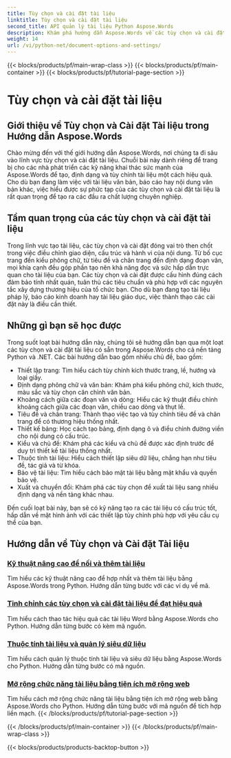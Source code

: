 ```yaml
---
title: Tùy chọn và cài đặt tài liệu
linktitle: Tùy chọn và cài đặt tài liệu
second_title: API quản lý tài liệu Python Aspose.Words
description: Khám phá hướng dẫn Aspose.Words về các tùy chọn và cài đặt tài liệu trong Python và .NET. Tìm hiểu cách tối ưu hóa việc tạo và định dạng tài liệu bằng hướng dẫn từng bước và ví dụ về mã nguồn.
weight: 14
url: /vi/python-net/document-options-and-settings/
---
```


{{< blocks/products/pf/main-wrap-class >}}
{{< blocks/products/pf/main-container >}}
{{< blocks/products/pf/tutorial-page-section >}}

# Tùy chọn và cài đặt tài liệu


## Giới thiệu về Tùy chọn và Cài đặt Tài liệu trong Hướng dẫn Aspose.Words

Chào mừng đến với thế giới hướng dẫn Aspose.Words, nơi chúng ta đi sâu vào lĩnh vực tùy chọn và cài đặt tài liệu. Chuỗi bài này dành riêng để trang bị cho các nhà phát triển các kỹ năng khai thác sức mạnh của Aspose.Words để tạo, định dạng và tùy chỉnh tài liệu một cách hiệu quả. Cho dù bạn đang làm việc với tài liệu văn bản, báo cáo hay nội dung văn bản khác, việc hiểu được sự phức tạp của các tùy chọn và cài đặt tài liệu là rất quan trọng để tạo ra các đầu ra chất lượng chuyên nghiệp.

## Tầm quan trọng của các tùy chọn và cài đặt tài liệu

Trong lĩnh vực tạo tài liệu, các tùy chọn và cài đặt đóng vai trò then chốt trong việc điều chỉnh giao diện, cấu trúc và hành vi của nội dung. Từ bố cục trang đến kiểu phông chữ, từ tiêu đề và chân trang đến định dạng đoạn văn, mọi khía cạnh đều góp phần tạo nên khả năng đọc và sức hấp dẫn trực quan cho tài liệu của bạn. Các tùy chọn và cài đặt được cấu hình đúng cách đảm bảo tính nhất quán, tuân thủ các tiêu chuẩn và phù hợp với các nguyên tắc xây dựng thương hiệu của tổ chức bạn. Cho dù bạn đang tạo tài liệu pháp lý, báo cáo kinh doanh hay tài liệu giáo dục, việc thành thạo các cài đặt này là điều cần thiết.

## Những gì bạn sẽ học được

Trong suốt loạt bài hướng dẫn này, chúng tôi sẽ hướng dẫn bạn qua một loạt các tùy chọn và cài đặt tài liệu có sẵn trong Aspose.Words cho cả nền tảng Python và .NET. Các bài hướng dẫn bao gồm nhiều chủ đề, bao gồm:

- Thiết lập trang: Tìm hiểu cách tùy chỉnh kích thước trang, lề, hướng và loại giấy.
- Định dạng phông chữ và văn bản: Khám phá kiểu phông chữ, kích thước, màu sắc và tùy chọn căn chỉnh văn bản.
- Khoảng cách giữa các đoạn văn và dòng: Hiểu các kỹ thuật điều chỉnh khoảng cách giữa các đoạn văn, chiều cao dòng và thụt lề.
- Tiêu đề và chân trang: Thành thạo việc tạo và tùy chỉnh tiêu đề và chân trang để có thương hiệu thống nhất.
- Thiết kế bảng: Học cách tạo bảng, định dạng ô và điều chỉnh đường viền cho nội dung có cấu trúc.
- Kiểu và chủ đề: Khám phá các kiểu và chủ đề được xác định trước để duy trì thiết kế tài liệu thống nhất.
- Thuộc tính tài liệu: Hiểu cách thiết lập siêu dữ liệu, chẳng hạn như tiêu đề, tác giả và từ khóa.
- Bảo vệ tài liệu: Tìm hiểu cách bảo mật tài liệu bằng mật khẩu và quyền bảo vệ.
- Xuất và chuyển đổi: Khám phá các tùy chọn để xuất tài liệu sang nhiều định dạng và nền tảng khác nhau.

Đến cuối loạt bài này, bạn sẽ có kỹ năng tạo ra các tài liệu có cấu trúc tốt, hấp dẫn về mặt hình ảnh với các thiết lập tùy chỉnh phù hợp với yêu cầu cụ thể của bạn.

## Hướng dẫn về Tùy chọn và Cài đặt Tài liệu
### [Kỹ thuật nâng cao để nối và thêm tài liệu](./join-append-documents/)
Tìm hiểu các kỹ thuật nâng cao để hợp nhất và thêm tài liệu bằng Aspose.Words trong Python. Hướng dẫn từng bước với các ví dụ về mã.
### [Tinh chỉnh các tùy chọn và cài đặt tài liệu để đạt hiệu quả](./manage-document-options-settings/)
Tìm hiểu cách thao tác hiệu quả các tài liệu Word bằng Aspose.Words cho Python. Hướng dẫn từng bước có kèm mã nguồn.
### [Thuộc tính tài liệu và quản lý siêu dữ liệu](./document-properties-metadata/)
Tìm hiểu cách quản lý thuộc tính tài liệu và siêu dữ liệu bằng Aspose.Words cho Python. Hướng dẫn từng bước có mã nguồn.
### [Mở rộng chức năng tài liệu bằng tiện ích mở rộng web](./document-functionality-web-extensions/)
Tìm hiểu cách mở rộng chức năng tài liệu bằng tiện ích mở rộng web bằng Aspose.Words cho Python. Hướng dẫn từng bước với mã nguồn để tích hợp liền mạch.
{{< /blocks/products/pf/tutorial-page-section >}}

{{< /blocks/products/pf/main-container >}}
{{< /blocks/products/pf/main-wrap-class >}}

{{< blocks/products/products-backtop-button >}}
